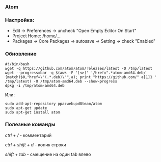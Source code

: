 ### Atom


### Настройка:

* Edit -> Preferences -> uncheck "Open Empty Editor On Start"
* Project Home: /home/...
* Packages -> Core Packages -> autosave -> Setting -> check "Enabled"

### Обновление
```
#!/bin/bash
wget -q https://github.com/atom/atom/releases/latest -O /tmp/latest
wget --progress=bar -q $(awk -F '[<>]' '/href=".*atom-amd64.deb/ {match($0,"href=\"(.*.deb)\"",a); print "https://github.com/" a[1]} ' /tmp/latest) -O /tmp/atom-amd64.deb --show-progress
dpkg -i /tmp/atom-amd64.deb
```
Или:
```
sudo add-apt-repository ppa:webupd8team/atom
sudo apt-get update
sudo apt-get install atom
```

### Полезные команды

_ctrl + /_ - комментарий

_ctrl + shift + d_ - копия строки

_shift + tab_ - смещение на один tab влево

